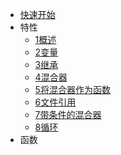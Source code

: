 -   [快速开始](docs/0快速开始.md)
-   特性
    -   [1概述](docs/特性/1概述.md)
    -   [2变量](docs/特性/2变量.md)
    -   [3继承](docs/特性/3继承.md)
    -   [4混合器](docs/特性/4混合器.md)
    -   [5将混合器作为函数](docs/特性/5将混合器作为函数.md)
    -   [6文件引用](docs/特性/6文件引用.md)
    -   [7带条件的混合器](docs/特性/7带条件的混合器.md)
    -   [8循环](docs/特性/8循环.md)
-   函数

